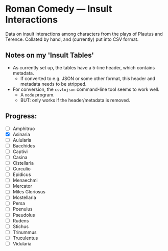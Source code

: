 # Roman Comedy — Insult Interactions

Data on insult interactions among characters from the plays of Plautus and Terence. Collated
by hand, and (currently) put into CSV format.


## Notes on my 'Insult Tables'

* As currently set up, the tables have a 5-line header, which contains metadata.
    - If converted to e.g. JSON or some other format, this header and metadata needs to be
      stripped.
* For conversion, the `csvtojson` command-line tool seems to work well.
    - A `node` program.
    - BUT: only works if the header/metadata is removed.


## Progress:

- [ ] Amphitruo
- [x] Asinaria 
- [ ] Aulularia
- [ ] Bacchides
- [ ] Captivi
- [ ] Casina
- [ ] Cistellaria
- [ ] Curculio
- [ ] Epidicus
- [ ] Menaechmi
- [ ] Mercator
- [ ] Miles Gloriosus
- [ ] Mostellaria
- [ ] Persa
- [ ] Poenulus
- [ ] Pseudolus
- [ ] Rudens
- [ ] Stichus
- [ ] Trinummus
- [ ] Truculentus
- [ ] Vidularia

